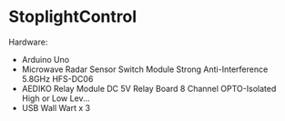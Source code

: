 # StoplightControl

Hardware:
- Arduino Uno
- Microwave Radar Sensor Switch Module Strong Anti-Interference 5.8GHz HFS-DC06
- AEDIKO Relay Module DC 5V Relay Board 8 Channel OPTO-Isolated High or Low Lev...
- USB Wall Wart x 3
